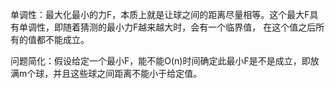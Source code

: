 单调性：最大化最小的力F，本质上就是让球之间的距离尽量相等。这个最大F具有单调性，即随着猜测的最小力F越来越大时，会有一个临界值， 在这个值之后所有的值都不能成立。 

问题简化：假设给定一个最小F，能不能O(n)时间确定此最小F是不是成立，即放满m个球，并且这些球之间距离不能小于给定值。 
